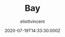 ---
title: Bay
github: https://github.com/eliottvincent/bay
demo: https://eliottvincent.github.io/bay/
author: eliottvincent
date: 2020-07-19T14:33:30.000Z
ssg:
  - Jekyll
cms:
  - Markdown
category:
  - Portfolio
  - Blog
description: Bay is a simple theme for Jekyll.
draft: true
publish_date: '2019-10-24T08:21:45Z'
update_date: '2022-07-30T15:09:16Z'
github_star: 87
github_fork: 246
---